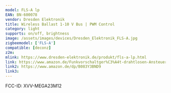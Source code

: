 ```yaml
---
model: FLS-A lp
EAN: BN-600078
vendor: Dresden Elektronik
title: Wireless Ballast 1-10 V Bus | PWM Control
category: light
supports: on/off, brightness
image: /assets/images/devices/Dresden_Elektronik_FLS-A.jpg
zigbeemodel: ['FLS-A']
compatible: [deconz]
z2m: 
mlink: https://www.dresden-elektronik.de/produkt/fls-a-lp.html
link: https://www.amazon.de/Funkvorschaltger%C3%A4t-drahtlosen-Ansteuerung-PWM-dimmbaren-Netzteilen/dp/B01LF8W6GG
link2: https://www.amazon.de/dp/B083Y3BND9
link3: 
---
```

FCC-ID: XVV-MEGA23M12